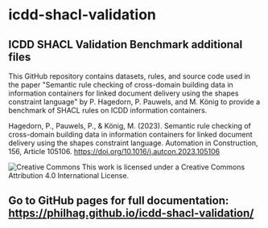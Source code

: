 # icdd-shacl-validation
## ICDD SHACL Validation Benchmark additional files
This GitHub repository contains datasets, rules, and source code used in the paper "Semantic rule checking of cross-domain building data in information containers for linked document delivery using the shapes constraint language" by P. Hagedorn, P. Pauwels, and M. König to provide a benchmark of SHACL rules on ICDD information containers.  

Hagedorn, P., Pauwels, P., & König, M. (2023). Semantic rule checking of cross-domain building data in information containers for linked document delivery using the shapes constraint language. Automation in Construction, 156, Article 105106. https://doi.org/10.1016/j.autcon.2023.105106

![Creative Commons](https://i.creativecommons.org/l/by/4.0/88x31.png)
This work is licensed under a Creative Commons Attribution 4.0 International License.

## Go to GitHub pages for full documentation: https://philhag.github.io/icdd-shacl-validation/
